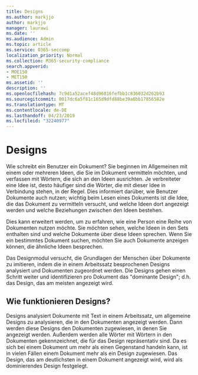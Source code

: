 ```yaml
---
title: Designs
ms.author: markjjo
author: markjjo
manager: laurawi
ms.date: ''
ms.audience: Admin
ms.topic: article
ms.service: O365-seccomp
localization_priority: Normal
ms.collection: M365-security-compliance
search.appverid:
- MOE150
- MET150
ms.assetid: ''
description: ''
ms.openlocfilehash: 7c9d1a52acef48d96816fefbb1c836032d262b93
ms.sourcegitcommit: 0017dc6a5f81c165d9dfd88be39a6bb17856582e
ms.translationtype: MT
ms.contentlocale: de-DE
ms.lasthandoff: 04/23/2019
ms.locfileid: "32240977"
---
```

# <a name="themes"></a>Designs
Wie schreibt ein Benutzer ein Dokument? Sie beginnen im Allgemeinen mit einem oder mehreren Ideen, die Sie im Dokument vermitteln möchten, und verfassen mit Wörtern, die sich an den Ideen ausrichten. Je verbreiteter eine Idee ist, desto häufiger sind die Wörter, die mit dieser Idee in Verbindung stehen, in der Regel. Dies informiert darüber, wie Benutzer Dokumente auch nutzen; wichtig beim Lesen eines Dokuments ist die Idee, die das Dokument zu vermitteln versucht, und welche Ideen dort angezeigt werden und welche Beziehungen zwischen den Ideen bestehen.

Dies kann erweitert werden, um zu erfahren, wie eine Person eine Reihe von Dokumenten nutzen möchte. Sie möchten sehen, welche Ideen in den Sets enthalten sind und welche Dokumente über diese Ideen sprechen. Wenn Sie ein bestimmtes Dokument suchen, möchten Sie auch Dokumente anzeigen können, die ähnliche Ideen besprechen.

Das Designmodul versucht, die Grundlagen der Menschen über Dokumente zu imitieren, indem die in einem Arbeitssatz besprochenen Designs analysiert und Dokumenten zugeordnet werden. Die Designs gehen einen Schritt weiter und identifizieren pro Dokument das "dominante Design"; d.h. das Design, das am meisten angezeigt wird.

## <a name="how-does-themes-work"></a>Wie funktionieren Designs?
Designs analysiert Dokumente mit Text in einem Arbeitssatz, um allgemeine Designs zu analysieren, die in den Dokumenten angezeigt werden. Dann werden diese Designs den Dokumenten zugewiesen, in denen Sie angezeigt werden. Außerdem werden alle Wörter mit Wörtern in den Dokumenten gekennzeichnet, die für das Design repräsentativ sind. Da es sich bei einem Dokument um mehr als einen Gegenstand handeln kann, ist in vielen Fällen einem Dokument mehr als ein Design zugewiesen. Das Design, das am deutlichsten in einem Dokument angezeigt wird, wird als dominierendes Design festgelegt.